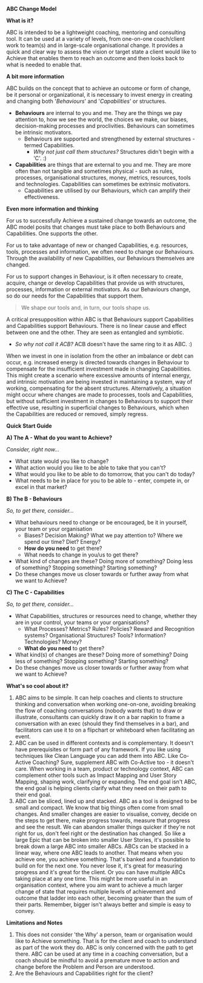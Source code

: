 **ABC Change Model**


**What is it?**

ABC is intended to be a lightweight coaching, mentoring and consulting tool. It can be used at a variety of levels, from one-on-one coach/client work to team(s) and in large-scale organisational change. It provides a quick and clear way to assess the vision or target state a client would like to Achieve that enables them to reach an outcome and then looks back to what is needed to enable that.  



**A bit more information**

ABC builds on the concept that to achieve an outcome or form of change, be it personal or organizational, it is necessary to invest energy in creating and changing both '_Behaviours_' and '_Capabilities_' or structures. 
  - **Behaviours** are internal to you and me. They are the things we pay attention to, how we see the world, the choices we make, our biases, decision-making processes and proclivities. Behaviours can sometimes be intrinsic motivators.
    - Behaviours are supported and strengthened by external structures - termed Capabilities.
      - _Why not just call them structures?_   Structures didn't begin with a 'C'.   :) 
  - **Capabilities** are things that are external to you and me. They are more often than not tangible and sometimes physical - such as rules, processes, organisational structures, money, metrics, resources, tools and technologies. Capabilities can sometimes be extrinsic motivators.
    - Capabilities are utilised by our Behaviours, which can amplify their effectiveness.  



**Even more information and thinking**

For us to successfully Achieve a sustained change towards an outcome, the ABC model posits that changes must take place to both Behaviours and Capabilities. One supports the other. 

For us to take advantage of new or changed Capabilities, e.g. resources, tools, processes and information, we often need to change our Behaviours. Through the availability of new Capabilities, our Behaviours themselves are changed. 

For us to support changes in Behaviour, is it often necessary to create, acquire, change or develop Capabilities that provide us with structures, processes, information or external motivators. As our Behaviours change, so do our needs for the Capabilities that support them.

> We shape our tools and, in turn, our tools shape us.

A critical presupposition within ABC is that Behaviours support Capabilities and Capabilities support Behaviours. There is no linear cause and effect between one and the other. They are seen as entangled and symbiotic. 
  - _So why not call it ACB?_   ACB doesn't have the same ring to it as ABC.  :) 

When we invest in one in isolation from the other an imbalance or debt can occur, e.g. increased energy is directed towards changes in Behaviour to compensate for the insufficient investment made in changing Capabilities. This might create a scenario where excessive amounts of internal energy, and intrinsic motivation are being invested in maintaining a system, way of working, compensating for the absent structures. Alternatively, a situation might occur where changes are made to processes, tools and Capabilities, but without sufficient investment in changes to Behaviours to support their effective use, resulting in superficial changes to Behaviours, which when the Capabilities are reduced or removed, simply regress.



**Quick Start Guide**

**A) The A - What do you want to Achieve?**  
  
  _Consider, right now..._
  
  - What state would you like to change?
  - What action would you like to be able to take that you can't?
  - What would you like to be able to do tomorrow, that you can't do today?
  - What needs to be in place for you to be able to - enter, compete in, or excel in that market?

**B) The B - Behaviours**
  
  _So, to get there, consider..._
  
  - What behaviours need to change or be encouraged, be it in yourself, your team or your organisation 
    - Biases? Decision Making? What we pay attention to? Where we spend our time? Diet? Energy?
    - **How do you need** to get there?
    - What needs to change in you/us to get there?
  - What kind of changes are these? Doing more of something? Doing less of something? Stopping something? Starting something?
  - Do these changes move us closer towards or further away from what we want to Achieve?

**C) The C - Capabilities**
  
  _So, to get there, consider..._
 
  - What Capabilities, structures or resources need to change, whether they are in your control, your teams or your organisations?
    - What Processes? Metrics? Rules? Policies? Reward and Recognition systems? Organisational Structures? Tools? Information? Technologies? Money?
    - **What do you need** to get there?
  - What kind(s) of changes are these? Doing more of something? Doing less of something? Stopping something? Starting something?
  - Do these changes move us closer towards or further away from what we want to Achieve?



**What's so cool about it?**

1) ABC aims to be simple. It can help coaches and clients to structure thinking and conversation when working one-on-one, avoiding breaking the flow of coaching conversations (nobody wants that) to draw or illustrate, consultants can quickly draw it on a bar napkin to frame a conversation with an exec (should they find themselves in a bar), and facilitators can use it to on a flipchart or whiteboard when facilitating an event.
3) ABC can be used in different contexts and is complementary. It doesn't have prerequisites or form part of any framework. If you like using techniques like Clean Language you can add them into ABC. Like Co-Active Coaching? Sure, supplement ABC with Co-Active too - it doesn't care. When working in a team, product or technology context, ABC can complement other tools such as Impact Mapping and User Story Mapping, shaping work, clarifying or expanding. The end goal isn't ABC, the end goal is helping clients clarify what they need on their path to their end goal.
4) ABC can be sliced, lined up and stacked. ABC as a tool is designed to be small and compact. We know that big things often come from small changes. And smaller changes are easier to visualise, convey, decide on the steps to get there, make progress towards, measure that progress and see the result. We can abandon smaller things quicker if they're not right for us, don't feel right or the destination has changed. So like a large Epic that can be broken into smaller User Stories, it's possible to break down a large ABC into smaller ABCs. ABCs can be stacked in a linear way, where one ABC leads to another. That means when you achieve one, you achieve something. That's banked and a foundation to build on for the next one. You never lose it, it's great for measuring progress and it's great for the client. Or you can have multiple ABCs taking place at any one time. This might be more useful in an organisation context, where you aim want to achieve a much larger change of state that requires multiple levels of achievement and outcome that ladder into each other, becoming greater than the sum of their parts. Remember, bigger isn't always better and simple is easy to convey. 



**Limitations and Notes**

1) This does not consider 'the Why' a person, team or organisation would like to Achieve something. That is for the client and coach to understand as part of the work they do. ABC is only concerned with the path to get there. ABC can be used at any time in a coaching conversation, but a coach should be mindful to avoid a premature move to action and change before the Problem and Person are understood.
2) Are the Behaviours and Capabilities right for the client?
